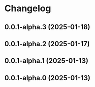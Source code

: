 # Changelog

## 0.0.1-alpha.3 (2025-01-18)

## 0.0.1-alpha.2 (2025-01-17)

## 0.0.1-alpha.1 (2025-01-13)

## 0.0.1-alpha.0 (2025-01-13)
